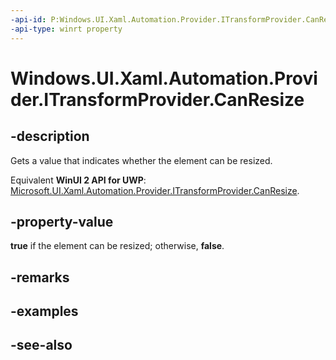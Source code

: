```yaml
---
-api-id: P:Windows.UI.Xaml.Automation.Provider.ITransformProvider.CanResize
-api-type: winrt property
---
```


<!-- Property syntax
public bool CanResize { get; }
-->

# Windows.UI.Xaml.Automation.Provider.ITransformProvider.CanResize

## -description
Gets a value that indicates whether the element can be resized.

Equivalent **WinUI 2 API for UWP**: [Microsoft.UI.Xaml.Automation.Provider.ITransformProvider.CanResize](/windows/winui/api/microsoft.ui.xaml.automation.provider.itransformprovider.canresize).

## -property-value
**true** if the element can be resized; otherwise, **false**.

## -remarks

## -examples

## -see-also
